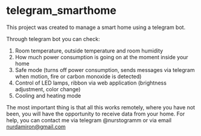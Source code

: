 # telegram_smarthome

This project was created to manage a smart home using a telegram bot.

Through telegram bot you can check:

1. Room temperature, outside temperature and room humidity
2. How much power consumption is going on at the moment inside your home
3. Safe mode (turns off power consumption, sends messages via telegram when motion, fire or carbon monoxide is detected)
4. Control of LED lamps, ribbon via web application (brightness adjustment, color change)
5. Cooling and heating mode

The most important thing is that all this works remotely, where you have not been, you will have the opportunity to receive data from your home.
For help, you can contact me via telegram @nurstogramm or via email nurdamiron@gmail.com
